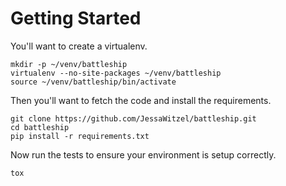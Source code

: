 Getting Started
===============

You'll want to create a virtualenv.

    mkdir -p ~/venv/battleship
    virtualenv --no-site-packages ~/venv/battleship
    source ~/venv/battleship/bin/activate

Then you'll want to fetch the code and install the requirements.

    git clone https://github.com/JessaWitzel/battleship.git
    cd battleship
    pip install -r requirements.txt

Now run the tests to ensure your environment is setup correctly.

    tox

